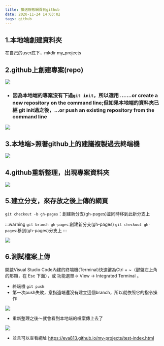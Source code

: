```yaml
---
title: 推送靜態網頁到github
date: 2020-11-24 14:03:02
tags: github
---
```

## 1.本地端創建資料夾

在自己的user底下，mkdir my_projects
## 2.github上創建專案(repo)

![](https://i.imgur.com/4uIw6uY.png)

* ### 因為本地端的專案沒有下過`git init`，所以選用 ....…or create a new repository on the command line;但如果本地端的資料夾已經 git init過之後，…or push an existing repository from the command line

![](https://i.imgur.com/BINSuXP.png)

## 3.本地端>照著github上的建議複製過去終端機

![](https://i.imgur.com/H1N0l14.png)

## 4.github重新整理，出現專案資料夾


![](https://i.imgur.com/4mZXgOJ.png)

## 5.建立分支，來存放之後上傳的網頁

`git checkout -b gh-pages`：創建新分支(gh-pages)並同時移到此新分支上

:::warning
`git branch gh-pages`:創建新分支(gh-pages)
`git checkout gh-pages`:移到(gh-pages)分支上
:::

![](https://i.imgur.com/85Z04Hv.png)

## 6.測試檔案上傳

開啟Visual Studio Code內建的終端機(Terminal)快速鍵為Ctrl + ~（鍵盤左上角的那顆，在 Esc 下面），或 功能選單-> View -> Integrated Terminal 。

* 終端機 `git push`
* 第一次push失敗，意指遠端還沒有建立這個branch，所以就依照它的指令操作

![](https://i.imgur.com/rmwYC1e.png)

* 重新整理之後～就會看到本地端的檔案傳上去了

![](https://i.imgur.com/yOEEHtV.png)

* 並且可以查看網址
https://eva813.github.io/my-projects/test-index.html
